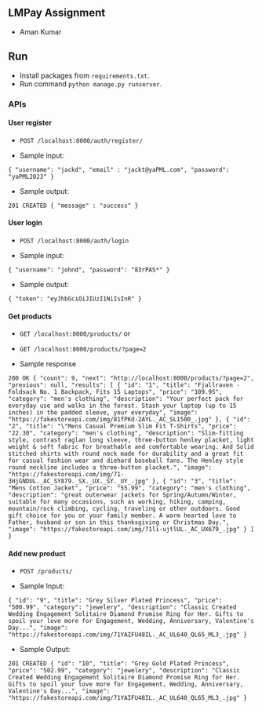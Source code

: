 ## LMPay Assignment

- Aman Kumar


## Run

- Install packages from `requirements.txt`.
- Run command `python manage.py runserver`.


### APIs


#### User register

- `POST /localhost:8000/auth/register/`

- Sample input:

`
{
	"username": "jackd",
    "email" : "jackt@yaPML.com",
	"password": "yaPML2023"
}
`

- Sample output:

`
201 CREATED
{
	"message" : "success"
}
`


#### User login

- `POST /localhost:8000/auth/login`

- Sample input:

`
{
	"username": "johnd",
	"password": "83rPAS*"
}
`

- Sample output:

`
{
	"token": "eyJhbGciOiJIUzI1NiIsInR"
}
`


#### Get products

- `GET /localhost:8000/products/` or
- `GET /localhost:8000/products/?page=2`

- Sample response

`
200 OK
{
    "count": 9,
    "next": "http://localhost:8000/products/?page=2",
    "previous": null,
    "results": [
        {
            "id": "1",
            "title": "Fjallraven - Foldsack No. 1 Backpack, Fits 15 Laptops",
            "price": "109.95",
            "category": "men's clothing",
            "description": "Your perfect pack for everyday use and walks in the forest. Stash your laptop (up to 15 inches) in the padded sleeve, your everyday",
            "image": "https://fakestoreapi.com/img/81fPKd-2AYL._AC_SL1500_.jpg"
        },
        {
            "id": "2",
            "title": "\"Mens Casual Premium Slim Fit T-Shirts",
            "price": "22.30",
            "category": "men's clothing",
            "description": "Slim-fitting style, contrast raglan long sleeve, three-button henley placket, light weight & soft fabric for breathable and comfortable wearing. And Solid stitched shirts with round neck made for durability and a great fit for casual fashion wear and diehard baseball fans. The Henley style round neckline includes a three-button placket.",
            "image": "https://fakestoreapi.com/img/71-3HjGNDUL._AC_SY879._SX._UX._SY._UY_.jpg"
        },
        {
            "id": "3",
            "title": "Mens Cotton Jacket",
            "price": "55.99",
            "category": "men's clothing",
            "description": "great outerwear jackets for Spring/Autumn/Winter, suitable for many occasions, such as working, hiking, camping, mountain/rock climbing, cycling, traveling or other outdoors. Good gift choice for you or your family member. A warm hearted love to Father, husband or son in this thanksgiving or Christmas Day.",
            "image": "https://fakestoreapi.com/img/71li-ujtlUL._AC_UX679_.jpg"
        }
    ]
}
`


#### Add new product

- `POST /products/`

- Sample Input:

`
 {
    "id": "9",
    "title": "Grey Silver Plated Princess",
    "price": "500.99",
    "category": "jewelery",
    "description": "Classic Created Wedding Engagement Solitaire Diamond Promise Ring for Her. Gifts to spoil your love more for Engagement, Wedding, Anniversary, Valentine's Day...",
    "image": "https://fakestoreapi.com/img/71YAIFU48IL._AC_UL640_QL65_ML3_.jpg"
}
`


- Sample Output:

`
201 CREATED
{
    "id": "10",
    "title": "Grey Gold Plated Princess",
    "price": "502.99",
    "category": "jewelery",
    "description": "Classic Created Wedding Engagement Solitaire Diamond Promise Ring for Her. Gifts to spoil your love more for Engagement, Wedding, Anniversary, Valentine's Day...",
    "image": "https://fakestoreapi.com/img/71YAIFU48IL._AC_UL640_QL65_ML3_.jpg"
}
`